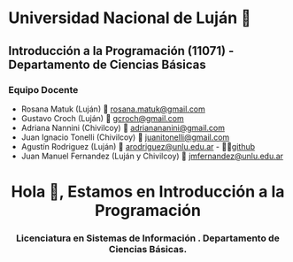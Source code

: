 # Universidad Nacional de Luján :school:
## Introducción a la Programación (11071) - Departamento de Ciencias Básicas

### Equipo Docente
* Rosana Matuk (Luján) :email: rosana.matuk@gmail.com 
* Gustavo Croch (Luján) :email: gcroch@gmail.com 
* Adriana Nannini (Chivilcoy) :email: adrianananini@gmail.com
* Juan Ignacio Tonelli (Chivilcoy) :email: juanitonelli@gmail.com 
* Agustín Rodriguez (Luján) :email: arodriguez@unlu.edu.ar - 👨‍💻[github](https://github.com/agrup)
* Juan Manuel Fernandez (Luján y Chivilcoy) :email: jmfernandez@unlu.edu.ar

<h1 align="center">Hola 👋, Estamos en Introducción a la Programación</h1>
<h3 align="center">Licenciatura en Sistemas de Información . Departamento de Ciencias Básicas.</h3>



